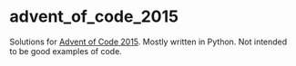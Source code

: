 # advent_of_code_2015
Solutions for [Advent of Code 2015](https://adventofcode.com/2015).
Mostly written in Python. Not intended to be good examples of code.
